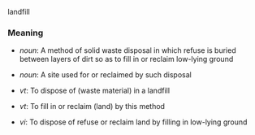 landfill
### Meaning
+ _noun_: A method of solid waste disposal in which refuse is buried between layers of dirt so as to fill in or reclaim low-lying ground
+ _noun_: A site used for or reclaimed by such disposal

+ _vt_: To dispose of (waste material) in a landfill
+ _vt_: To fill in or reclaim (land) by this method
+ _vi_: To dispose of refuse or reclaim land by filling in low-lying ground
